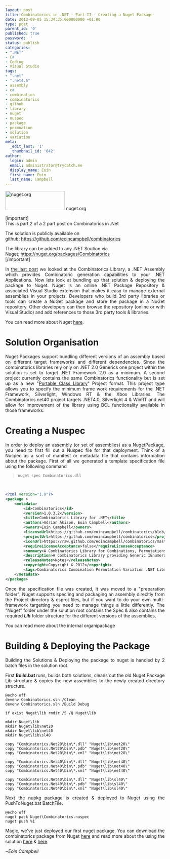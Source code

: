 ```yaml
---
layout: post
title: Combinatorics in .NET - Part II - Creating a Nuget Package
date: 2012-09-05 15:34:35.000000000 +01:00
type: post
parent_id: '0'
published: true
password: ''
status: publish
categories:
- ".NET"
- C#
- Coding
- Visual Studio
tags:
- ".net"
- ".net4.5"
- assembly
- c#
- combination
- combinatorics
- github
- library
- nuget
- nuspec
- package
- permuation
- solution
- variation
meta:
  _edit_last: '1'
  _thumbnail_id: '642'
author:
  login: admin
  email: administrator@trycatch.me
  display_name: Eoin
  first_name: Eoin
  last_name: Campbell
---
```

<p><a href="http://trycatch.me/blog/wp-content/uploads/2012/09/nuget1.png"><img class=" wp-image-643  " title="nuget.org" src="{{ site.baseurl }}/assets/nuget1.png" alt="nuget.org" width="188" height="60" /></a> nuget.org</p>
<p>[important]<br />
This is part 2 of a 2 part post on Combinatorics in .Net</p>
<p>The solution is publicly available on github; <a title="Combinatorics Solution on GitHub" href="https://github.com/eoincampbell/combinatorics" target="_blank">https://github.com/eoincampbell/combinatorics</a></p>
<p>The library can be added to any .NET Soution via Nuget; <a title="Combinatorics Package on Nuget" href="https://nuget.org/packages/Combinatorics" target="_blank">https://nuget.org/packages/Combinatorics</a><br />
[/important]</p>
<p style="text-align: justify;">In <a title="Combinatorics in .NET – Part I – Permutations, Combinations &amp; Variations" href="http://trycatch.me/combinatorics-in-net-part-i-permutations-combinations-variations/" target="_blank">the last post</a> we looked at the Combinatorics Library, a .NET Assembly which provides Combinatoric generation capabilities to your .NET Applications. Now lets look at bundling up that solution &amp; deploying the package to Nuget. Nuget is an online .NET Package Repository &amp; associated Visual Studio extension that makes it easy to manage external assemblies in your projects. Developers who build 3rd party libraries or tools can create a NuGet package and store the package in a NuGet repository. Other developers can then browse the repository (online or with Visual Studio) and add references to those 3rd party tools &amp; libraries.</p>
<p style="text-align: justify;">You can read more about Nuget <a title="Nuget Overview" href="http://docs.nuget.org/docs/start-here/overview" target="_blank">here</a>.</p>
<p style="text-align: justify;"><!--more--></p>
<h1 style="text-align: justify;">Solution Organisation</h1>
<p style="text-align: justify;">Nuget Packages support bundling different versions of an assembly based on different target frameworks and different dependencies. Since the combinatorics libraries rely only on .NET 2.0 Generics one project within the solution is set to target .NET Framework 2.0 as a minimum. A second project currently contains the same Combinatorics functionality but is set up as a new "<a title="Portable Library Project - MSDN" href="http://msdn.microsoft.com/en-us/library/gg597391.aspx" target="_blank">Portable Class Library</a>" Project format. This project type allows you to specify the minimum frame work requirements for the .NET Framework, Silverlight, Windows RT &amp; the Xbox Libraries. The Combinatorics.net40 project targets .NET4.0, Silverlight 4 &amp; WinRT and will allow for improvement of the library using BCL functionality available in those frameworks.</p>
<h1 style="text-align: justify;">Creating a Nuspec</h1>
<p style="text-align: justify;">In order to deploy an assembly (or set of assemblies) as a NugetPackage, you need to first fill out a Nuspec file for that deployment. Think of a Nuspec as a sort of manifest or metadata file that contains information about the package. First of all we generated a template specification file using the following command</p>
<blockquote><p><code>nuget spec Combinatorics.dll</code></p></blockquote>
<p>&nbsp;</p>

```xml
<?xml version="1.0"?>
<package >
    <metadata>
        <id>Combinatorics</id>
        <version>1.0.3.2</version>
        <title>Combinatorics Library for .NET</title>
        <authors>Adrian Akison, Eoin Campbell</authors>
        <owners>Eoin Campbell</owners>
        <licenseUrl>https://github.com/eoincampbell/combinatorics/blob/master/LICENCE</licenseUrl>
        <projectUrl>https://github.com/eoincampbell/combinatorics</projectUrl>
        <iconUrl>https://raw.github.com/eoincampbell/combinatorics/master/combinatorics.png</iconUrl>
        <requireLicenseAcceptance>false</requireLicenseAcceptance>
        <summary>A Combinatorics Library for Combinations, Permutations &amp;amp; Variations in .NET</summary>
        <description>A Combinatorics Library providing Generic IEnumerable classes ...</description>
        <releaseNotes>Notes</releaseNotes>
        <copyright>Copyright © 2012</copyright>
        <tags>Combinatorics Combination Permutation Variation .NET Library</tags>
    </metadata>
</package>
```

<p style="text-align: justify;">Once the specification file was created, it was moved to a "preparation folder". Nuget supports spec'ing and packaging an assembly direcltly from the Project directory &amp; csproj files, but if you want to do your own multi-framework targetting you need to manage things a little differently. The "Nuget" folder under the solution root contains the Spec &amp; also contains the required <em><strong>Lib</strong></em> folder structure for the different versions of the assemblies.</p>
<p style="text-align: justify;">You can read more about the internal organipackage</p>
<h1 style="text-align: justify;">Building &amp; Deploying the Package</h1>
<p style="text-align: justify;">Building the Solutions &amp; Deploying the package to nuget is handled by 2 batch files in the solution root.</p>
<p style="text-align: justify;">First <strong>Build.bat </strong>runs, builds both solutions, cleans out the old Nuget Package Lib structure &amp; copies the new assemblies to the newly created directory structure.</p>

```
@echo off
devenv Combinatorics.sln /Clean
devenv Combinatorics.sln /Build Debug

if exist Nuget\lib rmdir /S /Q Nuget\lib

mkdir Nuget\lib
mkdir Nuget\lib\net20
mkdir Nuget\lib\net40
mkdir Nuget\lib\sl40

copy "Combinatorics.Net20\bin\*.dll" "Nuget\lib\net20\"
copy "Combinatorics.Net20\bin\*.pdb" "Nuget\lib\net20\"
copy "Combinatorics.Net20\bin\*.xml" "Nuget\lib\net20\"

copy "Combinatorics.Net40\bin\*.dll" "Nuget\lib\net40\"
copy "Combinatorics.Net40\bin\*.pdb" "Nuget\lib\net40\"
copy "Combinatorics.Net40\bin\*.xml" "Nuget\lib\net40\"

copy "Combinatorics.Net40\bin\*.dll" "Nuget\lib\sl40\"
copy "Combinatorics.Net40\bin\*.pdb" "Nuget\lib\sl40\"
copy "Combinatorics.Net40\bin\*.xml" "Nuget\lib\sl40\"
```

<p style="text-align: justify;">Next the nupkg package is created &amp; deployed to Nuget using the PushToNuget.bat BatchFile.</p>

```
@echo off
nuget pack Nuget\Combinatorics.nuspec
nuget push %1
```

<p style="text-align: justify;">Magic, we've just deployed our first nuget package. You can download the combinatorics package from Nuget <a title="Combinatorics on Nuget" href="https://nuget.org/packages/Combinatorics" target="_blank">here</a> and read more about the using the solution <a title="Combinatorics in .NET – Part I – Permutations, Combinations &amp; Variations" href="http://trycatch.me/combinatorics-in-net-part-i-permutations-combinations-variations/" target="_blank">here</a> &amp; <a title="Combinatorics on Eoin Campbell's GitHub" href="https://github.com/eoincampbell/combinatorics" target="_blank">here</a>.</p>
<p><em>~Eoin Campbell</em></p>
